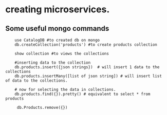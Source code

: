 # creating microservices.

## Some useful mongo commands

```Shell
    use CatalogDB #to created db on mongo
    db.createCollection('products') #to create products collection

    show collection #to views the collections
```

```shell
    #inserting data to the collection
    db.products.insert({json strings})  # will insert 1 data to the collections
    db.products.insertMany([list of json string]) # will insert list of data to the collections.
```

```shell
    # now for selecting the data in collections.
    db.products.find({}).pretty() # equivalent to select * from products
```

```shell
     db.Products.remove({})   
```
